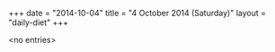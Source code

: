 +++
date = "2014-10-04"
title = "4 October 2014 (Saturday)"
layout = "daily-diet"
+++


\<no entries\>
